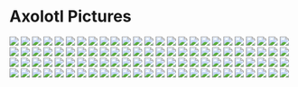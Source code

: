 # Axolotl Pictures

![](https://i.imgur.com/IPmxh6n.jpg)
![](https://i.gyazo.com/b4245e8b5209f888451454a916c6f179.png)
![](https://i.gyazo.com/ae815093c6bef3bbb5533c49a4575f8d.png)
![](https://i.gyazo.com/09d06a5fd1dd11befaf8e5d8440c7b0c.png)
![](https://i.gyazo.com/ab48442da9a5f4a039aba44204858f22.png)
![](https://i.gyazo.com/83993e5c5c188c2cb19002978cbdcffc.png)
![](https://i.gyazo.com/4308d952db3c7d6f404edc3e0dda89d.png)
![](https://i.redd.it/2840bjinjks61.jpg)
![](https://i.redd.it/t34yap0hssr61.jpg)
![](https://i.redd.it/zv47onr83gr61.jpg)
![](https://media.discordapp.net/attachments/831162540910182410/831162901679046656/image0.jpg)
![](https://media.discordapp.net/attachments/831162540910182410/831163074315681822/image0.jpg)
![](https://media.discordapp.net/attachmnts/831162540910182410/831163074655289374/image1.jpg)
![](https://i.redd.it/uxxg0wnirqs61.jpg)
![](https://i.redd.it/de7ljawmrbr61.jpg)
![](https://i.redd.it/2k86cvdn0os61.jpg)
![](https://i.redd.it/qyrgumbgins61.jpg)
![](https://i.redd.it/k9tn8yb4nis61.jpg)
![](https://i.redd.it/p6q3i9v16ys61.png)
![](https://i.redd.it/ituf7l0ruts61.jpg)
![](https://i.redd.it/jku5co590zs61.jpg)
![](https://i.redd.it/f5o9vho2v5t61.jpg)
![](https://i.redd.it/8il7t0s99mp61.jpg)
![](https://i.redd.it/t11640tym5t61.jpg)
![](https://i.redd.it/bt721j9fh6t61.jpg)
![](https://i.redd.it/sdxkus5gh6t61.jpg)
![](https://i.redd.it/7cu073c5b0t61.jpg)
![](https://i.redd.it/gh51nh2sybt61.jpg)
![](https://i.redd.it/0yuly1l1zbt61.jpg)
![](https://i.redd.it/htzxnvscuft61.jpg)
![](https://i.redd.it/mlwzklv3rzr61.jpg)
![](https://i.redd.it/jasffkzb1st61.jpg)
![](https://i.redd.it/wtguf5dc0ft61.jpg)
![](https://i.redd.it/dl7yvb2cpvt61.jpg)
![](https://i.redd.it/uxonz051fdt61.jpg)
![](https://media.discordapp.net/attachments/808700312881070120/834665883972272128/image0.jpg)
![](https://media.discordapp.net/attachmnts/808700312881070120/834665996957777940/image0.jpg)
![](https://i.redd.it/gdu8jqv3xnv61.jpg)
![](https://i.redd.it/gfjqypdzbxu61.jpg)
![](https://i.redd.it/upljcqdzbxu61.jpg)
![](https://i.redd.it/crwawpdzbxu61.jpg)
![](https://i.redd.it/ulyh1qdzbxu61.jpg)
![](https://i.redd.it/biaquhx5m6v61.jpg)
![](https://i.redd.it/ttrmh1hcdeu61.jpg)
![](https://i.redd.it/hxtzr33gryu61.jpg)
![](https://i.redd.it/arsq043gryu61.jpg)
![](https://i.redd.it/uu9t8lnkg1v61.jpg)
![](https://i.redd.it/gkmddm3k7jv61.jpg)
![](https://media.discordapp.net/attachmnts/830856529607000086/836880613545607188/eWMYp20SXOXHcnjFfxg_4LXA-Rcn54dXfG8tM4jp2p8.png)
![](https://i.redd.it/gem2izs5i8v61.jpg)
![](https://i.redd.it/ohzs77l3bju61.jpg)
![](https://i.redd.it/pjxedpxl4rv61.jpg)
![](https://i.redd.it/vta79pxl4rv61.jpg)
![](https://i.redd.it/eagv9qxl4rv61.jpg)
![](https://i.redd.it/67573puf1dv61.jpg)
![](https://i.redd.it/uu9t8lnkg1v61.jpg)
![](https://i.redd.it/wsb10qph0wu61.jpg)
![](https://i.redd.it/81mz90m2sxu61.jpg)
![](https://i.redd.it/1d43b1m2sxu61.jpg)
![](https://i.redd.it/7boqoap7xcv61.jpg)
![](https://i.redd.it/cjwtsis7xcv61.jpg)
![](https://i.redd.it/3ur3hgjjyqv61.jpg)
![](https://i.redd.it/qt7534167mv61.jpg)
![](https://i.redd.it/ifcdx5d1zfu61.jpg)
![](https://i.redd.it/1stw5j7t22071.jpg)
![](https://i.redd.it/szkb50at22071.jpg)
![](https://i.redd.it/v2uak3e8k4071.jpg)
![](https://media.discordapp.net/attachments/843714961066426388/845378703339814922/image0.jpg)
![](https://media.discordapp.net/attachments/843714961066426388/845378864527573012/image0.jpg)
![](https://media.discordapp.net/attachments/843714961066426388/845379055296577566/image0.jpg)
![](https://i.redd.it/pfpcqw2ka9071.jpg)
![](https://media.discordapp.net/attachments/843714961066426388/845389694522359848/image0.jpg)
![](https://media.discordapp.net/attachments/843714961066426388/845389695084658708/image1.jpg)
![](https://media.discordapp.net/attachments/843714961066426388/845389695596626010/image2.jpg)
![](https://i.redd.it/o711gd2nyc071.jpg)
![](https://i.redd.it/e12g5d2nyc071.jpg)
![](https://i.redd.it/sfgnrlpz4d071.jpg)
![](https://i.redd.it/ujb4klpz4d071.jpg)
![](https://media.discordapp.net/attachments/845538489348259870/845538737365450782/image0.jpg)
![](https://media.discordapp.net/attachments/845538489348259870/845538737685659658/image1.jpg)
![](https://media.discordapp.net/attachments/845538489348259870/845538880848396338/image0.png)
![](https://media.discordapp.net/attachments/845538489348259870/845539016514469918/image0.jpg)
![](https://media.discordapp.net/attachments/845538489348259870/845539164572745728/image0.jpg)
![](https://i.redd.it/j4h18adid6071.jpg)
![](https://i.redd.it/i309xadid6071.jpg)
![](https://i.redd.it/6y7ffbz3fb071.jpg)
![](https://i.redd.it/mdfm1b1giq071.jpg)
![](https://i.imgur.com/gfkgadj.jpg)
![](https://i.redd.it/t4ist3lazr071.jpg)
![](https://i.redd.it/y4mmf43by9171.jpg)
![](https://i.redd.it/sv3a833ygd171.jpg)
![](https://i.redd.it/v1y1ovp2k9171.jpg)
![](https://i.redd.it/qia5ipp2k9171.jpg)
![](https://i.redd.it/gxvgombkxp071.jpg)
![](https://media.discordapp.net/attachments/808700312881070120/848290622937759754/CU_TE.jpg)
![](https://media.discordapp.net/attachments/858464695752720414/858467496531853342/image0.jpg)
![](https://media.discordapp.net/attachments/858464695752720414/858467534625570846/image0.jpg)
![](https://media.discordapp.net/attachments/858464695752720414/858467758475182080/image0.jpg)
![](https://media.discordapp.net/attachments/858464695752720414/858467854599585812/image0.jpg)
![](https://media.discordapp.net/attachments/858464695752720414/858467932149645332/image0.png)
